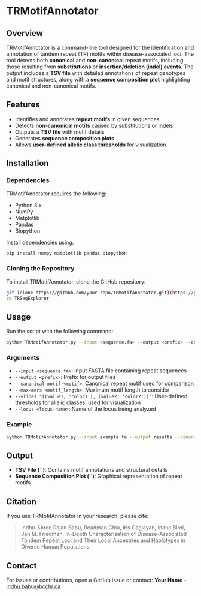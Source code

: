 # TRMotifAnnotator

## Overview

TRMotifAnnotator is a command-line tool designed for the identification and annotation of tandem repeat (TR) motifs within disease-associated loci. The tool detects both **canonical** and **non-canonical** repeat motifs, including those resulting from **substitutions** or **insertion/deletion (indel) events**. The output includes a **TSV file** with detailed annotations of repeat genotypes and motif structures, along with a **sequence composition plot** highlighting canonical and non-canonical motifs.

## Features

- Identifies and annotates **repeat motifs** in given sequences
- Detects **non-canonical motifs** caused by substitutions or indels
- Outputs a **TSV file** with motif details
- Generates **sequence composition plots**
- Allows **user-defined allelic class thresholds** for visualization

## Installation

### Dependencies

TRMotifAnnotator requires the following:

- Python 3.x
- NumPy
- Matplotlib
- Pandas
- Biopython

Install dependencies using:

```bash
pip install numpy matplotlib pandas biopython
```

### Cloning the Repository

To install TRMotifAnnotator, clone the GitHub repository:

```bash
git [clone https://github.com/your-repo/TRMotifAnnotator.git](https://github.com/wf-TRs/TRMotifAnnotator.git)
cd TRSeqExplorer
```

## Usage

Run the script with the following command:

```bash
python TRMotifAnnotator.py --input <sequence.fa> --output <prefix> --canonical-motif <motif> --max-mers <motif_length> --vlines "[(value1, 'color1'), (value2, 'color2')]" --locus <locus-name>
```

### Arguments

- `--input <sequence.fa>`: Input FASTA file containing repeat sequences
- `--output <prefix>`: Prefix for output files
- `--canonical-motif <motif>`: Canonical repeat motif used for comparison
- `--max-mers <motif_length>`: Maximum motif length to consider
- `--vlines "[(value1, 'color1'), (value2, 'color2')]"`: User-defined thresholds for allelic classes, used for visualization
- `--locus <locus-name>`: Name of the locus being analyzed

### Example

```bash
python TRMotifAnnotator.py --input example.fa --output results --canonical-motif CAG --max-mers 3 --vlines "[(30, 'gray'), (50, 'red')]" --locus HTT
```

## Output

- **TSV File (**``**)**: Contains motif annotations and structural details
- **Sequence Composition Plot (**``**)**: Graphical representation of repeat motifs

## Citation

If you use TRMotifAnnotator in your research, please cite:

> Indhu-Shree Rajan Babu, Readman Chiu, Iris Caglayan, Inanc Birol, Jan M. Friedman. In-Depth Characterisation of Disease-Associated Tandem Repeat Loci and Their Local Ancestries and Haplotypes in Diverse Human Populations.

## Contact

For issues or contributions, open a GitHub issue or contact: **Your Name** - [indhu.babu@bcchr.ca](mailto\:indhu.babu@bcchr.ca)
